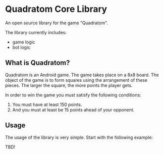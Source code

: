 # Quadratom Core Library

An open source library for the game "Quadratom".

The library currently includes:
- game logic
- bot logic

## What is Quadratom?

Quadratom is an Android game. The game takes place on a 8x8 board. The object of the game is to form squares using the arrangement of these pieces. The larger the square, the more points the player gets. 

In order to win the game you must satisfy the following conditions:

1. You must have at least 150 points.
1. And you must at least be 15 points ahead of your opponent.

## Usage

The usage of the library is very simple. Start with the following example:

TBD!
